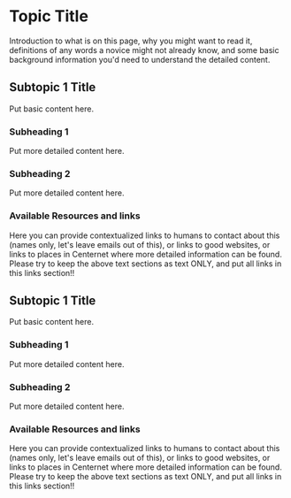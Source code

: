 # Topic Title

Introduction to what is on this page, why you might want to read it, definitions of any words a novice might not already know, and some basic background information you'd need to understand the detailed content.  

## Subtopic 1 Title
Put basic content here.

### Subheading 1
Put more detailed content here.

### Subheading 2
Put more detailed content here.

### Available Resources and links
Here you can provide contextualized links to humans to contact about this (names only, let's leave emails out of this), or links to good websites, or links to places in Centernet where more detailed information can be found.  Please try to keep the above text sections as text ONLY, and put all links in this links section!!


## Subtopic 1 Title
Put basic content here.

### Subheading 1
Put more detailed content here.

### Subheading 2
Put more detailed content here.

### Available Resources and links
Here you can provide contextualized links to humans to contact about this (names only, let's leave emails out of this), or links to good websites, or links to places in Centernet where more detailed information can be found.  Please try to keep the above text sections as text ONLY, and put all links in this links section!!
